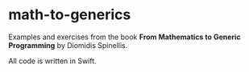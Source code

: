 # math-to-generics
Examples and exercises from the book **From Mathematics to Generic Programming** 
by Diomidis Spinellis.

All code is written in Swift.

